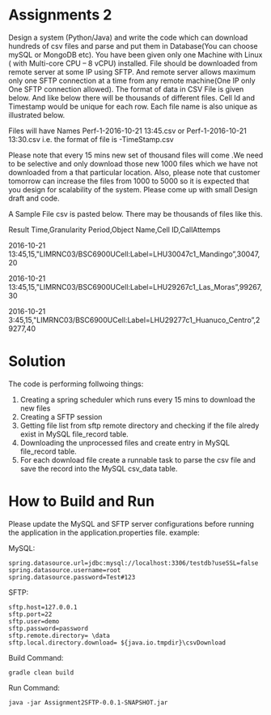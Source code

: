 # Assignments 2

Design a system (Python/Java) and write the  code  which can download hundreds  of csv files and parse and put them in Database(You can choose mySQL or MongoDB etc). You have been given only one Machine with Linux ( with Multi-core CPU – 8 vCPU) installed. File should be downloaded from remote server at some IP using SFTP.  And remote server allows maximum only one SFTP connection at a time from any remote machine(One IP only One SFTP  connection allowed).
The format of data  in CSV File is given below. And like below there will be thousands of different files. Cell Id and Timestamp would be unique for each row.  Each file name is also unique as illustrated below.

Files will have Names Perf-1-2016-10-21 13:45.csv or  Perf-1-2016-10-21 13:30.csv  i.e. the format of file is   <FileNo>-TimeStamp.csv

Please note that every 15 mins new set of thousand files will come .We need to be selective and only download those new 1000 files which we have not downloaded from a that particular location.    Also, please note that customer tomorrow can increase the files from 1000 to 5000 so it is expected that you design for scalability of the system. Please come up with small Design draft and code.
 

A Sample File csv is pasted below.  There may be thousands of files like this.

Result Time,Granularity Period,Object Name,Cell ID,CallAttemps

2016-10-21 13:45,15,"LIMRNC03/BSC6900UCell:Label=LHU30047c1_Mandingo”,30047,20

2016-10-21 13:45,15,"LIMRNC03/BSC6900UCell:Label=LHU29267c1_Las_Moras”,99267,30

2016-10-21 3:45,15,"LIMRNC03/BSC6900UCell:Label=LHU29277c1_Huanuco_Centro”,29277,40

# Solution

The code is performing follwoing things:

1. Creating a spring scheduler which runs every 15 mins to download the new files
2. Creating a SFTP session
3. Getting file list from sftp remote directory and checking if the file alredy exist in MySQL file_record table.
4. Downloading the unprocessed files and create entry in MySQL file_record table.
5. For each download file create a runnable task to parse the csv file and save the record into the MySQL csv_data table.

 

# How to Build and Run

Please update the MySQL and SFTP server configurations before running the application in the application.properties file.
example:

MySQL:
```
spring.datasource.url=jdbc:mysql://localhost:3306/testdb?useSSL=false 
spring.datasource.username=root 
spring.datasource.password=Test#123 
```
SFTP:
```
sftp.host=127.0.0.1 
sftp.port=22 
sftp.user=demo 
sftp.password=password 
sftp.remote.directory= \data 
sftp.local.directory.download= ${java.io.tmpdir}\csvDownload 
```
Build Command:
```
gradle clean build
```
Run Command:
```
java -jar Assignment2SFTP-0.0.1-SNAPSHOT.jar
```

